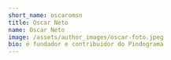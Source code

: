 ```yaml
---
short_name: oscaromsn
title: Oscar Neto
name: Oscar Neto
image: /assets/author_images/oscar-foto.jpeg
bio: é fundador e contribuidor do Pindograma
---
```

